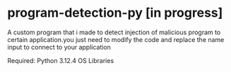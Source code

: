 # program-detection-py [in progress]
A custom program that i made to detect injection of malicious program to certain application.you just need to modify the code and replace the name input to connect to your application

Required:
Python 3.12.4
OS Libraries

